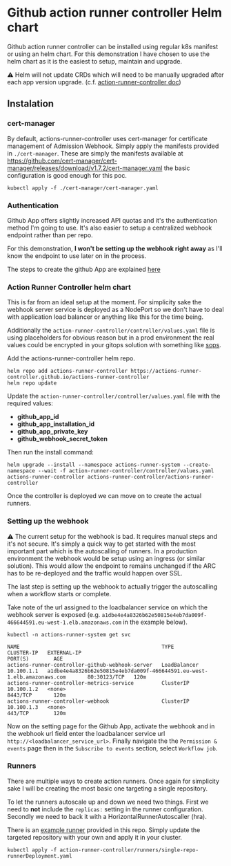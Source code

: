 # Github action runner controller Helm chart

Github action runner controller can be installed using regular k8s manifest or using an helm chart. For this demonstration I have chosen to use the helm chart as it is the easiest to setup, maintain and upgrade.

:warning: Helm will not update CRDs which will need to be manually upgraded after each app version upgrade. (c.f. [action-runner-controller doc](https://github.com/actions-runner-controller/actions-runner-controller/blob/master/charts/actions-runner-controller/docs/UPGRADING.md#steps))

## Instalation

### cert-manager

By default, actions-runner-controller uses cert-manager for certificate management of Admission Webhook. Simply apply the manifests provided in `./cert-manager`. These are simply the manifests available at https://github.com/cert-manager/cert-manager/releases/download/v1.7.2/cert-manager.yaml the basic configuration is good enough for this poc. 

```
kubectl apply -f ./cert-manager/cert-manager.yaml
```

### Authentication

Github App offers slightly increased API quotas and it's the authentication method I'm going to use. It's also easier to setup a centralized webhook endpoint rather than per repo.

For this demonstration, **I won't be setting up the webhook right away** as I'll know the endpoint to use later on in the process.

The steps to create the github App are explained [here](https://github.com/actions-runner-controller/actions-runner-controller#deploying-using-github-app-authentication)

### Action Runner Controller helm chart

This is far from an ideal setup at the moment. For simplicity sake the webhook server service is deployed as a NodePort so we don't have to deal with application load balancer or anything like this for the time being.

Additionally the `action-runner-controller/controller/values.yaml` file is using placeholders for obvious reason but in a prod environment the real values could be encrypted in your gitops solution with something like [sops](https://github.com/mozilla/sops).

Add the actions-runner-controller helm repo.

```
helm repo add actions-runner-controller https://actions-runner-controller.github.io/actions-runner-controller
helm repo update
```

Update the `action-runner-controller/controller/values.yaml` file with the required values:

- **github_app_id**
- **github_app_installation_id**
- **github_app_private_key**
- **github_webhook_secret_token**

Then run the install command:

```
helm upgrade --install --namespace actions-runner-system --create-namespace --wait -f action-runner-controller/controller/values.yaml actions-runner-controller actions-runner-controller/actions-runner-controller
```

Once the controller is deployed we can move on to create the actual runners.

### Setting up the webhook

:warning: The current setup for the webhook is bad. It requires manual steps and it's not secure. It's simply a quick way to get started with the most important part which is the autoscalling of runners. In a production environment the webhook would be setup using an ingress (or similar solution). This would allow the endpoint to remains unchanged if the ARC has to be re-deployed and the traffic would happen over SSL.

The last step is setting up the webhook to actually trigger the autoscalling when a workflow starts or complete.

Take note of the url assigned to the loadbalancer service on which the webhook server is exposed (e.g. `a1dbe4e4a8326b62e50815e4eb7da009f-466644591.eu-west-1.elb.amazonaws.com` in the example below).

```
kubectl -n actions-runner-system get svc

NAME                                              TYPE            CLUSTER-IP   EXTERNAL-IP                                                                   PORT(S)        AGE
actions-runner-controller-github-webhook-server   LoadBalancer    10.100.1.1   a1dbe4e4a8326b62e50815e4eb7da009f-466644591.eu-west-1.elb.amazonaws.com       80:30123/TCP   120m
actions-runner-controller-metrics-service         ClusterIP       10.100.1.2   <none>                                                                        8443/TCP       120m
actions-runner-controller-webhook                 ClusterIP       10.100.1.3   <none>                                                                        443/TCP        120m
```

Now on the setting page for the Github App, activate the webhook and in the webhook url field enter the loadbalancer service url `http://<loadbalancer_service_url>`. Finally navigate the the `Permission & events` page then in the `Subscribe to events` section, select `Workflow job`.


### Runners

There are multiple ways to create action runners. Once again for simplicity sake I will be creating the most basic one targeting a single repository.

To let the runners autoscale up and down we need two things. First we need to **not** include the `replicas:` setting in the runner configuration. Secondly we need to back it with a HorizontalRunnerAutoscaller (hra).

There is an [example runner](./runners/single-repo-runnerDeployment.yaml) provided in this repo. Simply update the targeted repository with your own and apply it in your cluster.

```
kubectl apply -f action-runner-controller/runners/single-repo-runnerDeployment.yaml
```
